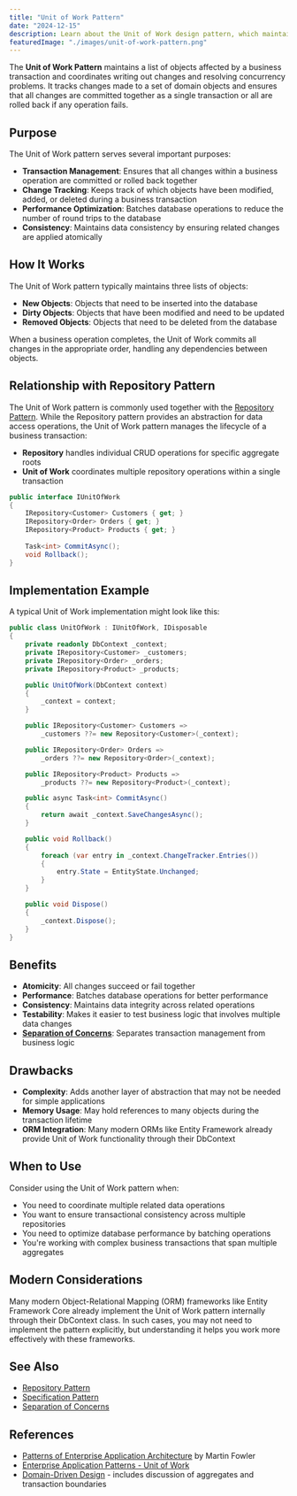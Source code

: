 ```yaml
---
title: "Unit of Work Pattern"
date: "2024-12-15"
description: Learn about the Unit of Work design pattern, which maintains a list of objects affected by a business transaction and coordinates writing out changes and resolving concurrency problems.
featuredImage: "./images/unit-of-work-pattern.png"
---
```


The **Unit of Work Pattern** maintains a list of objects affected by a business transaction and coordinates writing out changes and resolving concurrency problems. It tracks changes made to a set of domain objects and ensures that all changes are committed together as a single transaction or all are rolled back if any operation fails.

## Purpose

The Unit of Work pattern serves several important purposes:

- **Transaction Management**: Ensures that all changes within a business operation are committed or rolled back together
- **Change Tracking**: Keeps track of which objects have been modified, added, or deleted during a business transaction
- **Performance Optimization**: Batches database operations to reduce the number of round trips to the database
- **Consistency**: Maintains data consistency by ensuring related changes are applied atomically

## How It Works

The Unit of Work pattern typically maintains three lists of objects:

- **New Objects**: Objects that need to be inserted into the database
- **Dirty Objects**: Objects that have been modified and need to be updated
- **Removed Objects**: Objects that need to be deleted from the database

When a business operation completes, the Unit of Work commits all changes in the appropriate order, handling any dependencies between objects.

## Relationship with Repository Pattern

The Unit of Work pattern is commonly used together with the [Repository Pattern](/design-patterns/repository-pattern). While the Repository pattern provides an abstraction for data access operations, the Unit of Work pattern manages the lifecycle of a business transaction:

- **Repository** handles individual CRUD operations for specific aggregate roots
- **Unit of Work** coordinates multiple repository operations within a single transaction

```csharp
public interface IUnitOfWork
{
    IRepository<Customer> Customers { get; }
    IRepository<Order> Orders { get; }
    IRepository<Product> Products { get; }
    
    Task<int> CommitAsync();
    void Rollback();
}
```

## Implementation Example

A typical Unit of Work implementation might look like this:

```csharp
public class UnitOfWork : IUnitOfWork, IDisposable
{
    private readonly DbContext _context;
    private IRepository<Customer> _customers;
    private IRepository<Order> _orders;
    private IRepository<Product> _products;

    public UnitOfWork(DbContext context)
    {
        _context = context;
    }

    public IRepository<Customer> Customers =>
        _customers ??= new Repository<Customer>(_context);

    public IRepository<Order> Orders =>
        _orders ??= new Repository<Order>(_context);

    public IRepository<Product> Products =>
        _products ??= new Repository<Product>(_context);

    public async Task<int> CommitAsync()
    {
        return await _context.SaveChangesAsync();
    }

    public void Rollback()
    {
        foreach (var entry in _context.ChangeTracker.Entries())
        {
            entry.State = EntityState.Unchanged;
        }
    }

    public void Dispose()
    {
        _context.Dispose();
    }
}
```

## Benefits

- **Atomicity**: All changes succeed or fail together
- **Performance**: Batches database operations for better performance
- **Consistency**: Maintains data integrity across related operations
- **Testability**: Makes it easier to test business logic that involves multiple data changes
- **[Separation of Concerns](/principles/separation-of-concerns)**: Separates transaction management from business logic

## Drawbacks

- **Complexity**: Adds another layer of abstraction that may not be needed for simple applications
- **Memory Usage**: May hold references to many objects during the transaction lifetime
- **ORM Integration**: Many modern ORMs like Entity Framework already provide Unit of Work functionality through their DbContext

## When to Use

Consider using the Unit of Work pattern when:

- You need to coordinate multiple related data operations
- You want to ensure transactional consistency across multiple repositories
- You need to optimize database performance by batching operations
- You're working with complex business transactions that span multiple aggregates

## Modern Considerations

Many modern Object-Relational Mapping (ORM) frameworks like Entity Framework Core already implement the Unit of Work pattern internally through their DbContext class. In such cases, you may not need to implement the pattern explicitly, but understanding it helps you work more effectively with these frameworks.

## See Also

- [Repository Pattern](/design-patterns/repository-pattern)
- [Specification Pattern](/design-patterns/specification-pattern)
- [Separation of Concerns](/principles/separation-of-concerns)

## References

- [Patterns of Enterprise Application Architecture](https://martinfowler.com/eaaCatalog/unitOfWork.html) by Martin Fowler
- [Enterprise Application Patterns - Unit of Work](https://www.martinfowler.com/eaaCatalog/unitOfWork.html)
- [Domain-Driven Design](http://bit.ly/PS-DDD) - includes discussion of aggregates and transaction boundaries